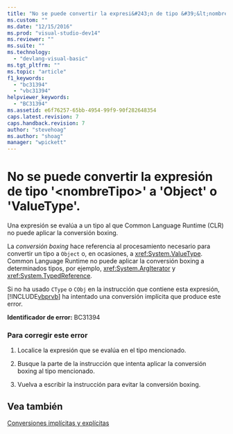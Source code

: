 ```yaml
---
title: "No se puede convertir la expresi&#243;n de tipo &#39;&lt;nombreTipo&gt;&#39; a &#39;Object&#39; o &#39;ValueType&#39;. | Microsoft Docs"
ms.custom: ""
ms.date: "12/15/2016"
ms.prod: "visual-studio-dev14"
ms.reviewer: ""
ms.suite: ""
ms.technology: 
  - "devlang-visual-basic"
ms.tgt_pltfrm: ""
ms.topic: "article"
f1_keywords: 
  - "bc31394"
  - "vbc31394"
helpviewer_keywords: 
  - "BC31394"
ms.assetid: e6f76257-65bb-4954-99f9-90f282648354
caps.latest.revision: 7
caps.handback.revision: 7
author: "stevehoag"
ms.author: "shoag"
manager: "wpickett"
---
```

# No se puede convertir la expresi&#243;n de tipo &#39;&lt;nombreTipo&gt;&#39; a &#39;Object&#39; o &#39;ValueType&#39;.
Una expresión se evalúa a un tipo al que Common Language Runtime \(CLR\) no puede aplicar la conversión boxing.  
  
 La *conversión boxing* hace referencia al procesamiento necesario para convertir un tipo a `Object` o, en ocasiones, a <xref:System.ValueType>. Common Language Runtime no puede aplicar la conversión boxing a determinados tipos, por ejemplo, <xref:System.ArgIterator> y <xref:System.TypedReference>.  
  
 Si no ha usado `CType` o `CObj` en la instrucción que contiene esta expresión, [!INCLUDE[vbprvb](../code-quality/includes/vbprvb_md.md)] ha intentado una conversión implícita que produce este error.  
  
 **Identificador de error:** BC31394  
  
### Para corregir este error  
  
1.  Localice la expresión que se evalúa en el tipo mencionado.  
  
2.  Busque la parte de la instrucción que intenta aplicar la conversión boxing al tipo mencionado.  
  
3.  Vuelva a escribir la instrucción para evitar la conversión boxing.  
  
## Vea también  
 [Conversiones implícitas y explícitas](/dotnet/visual-basic/programming-guide/language-features/data-types/implicit-and-explicit-conversions)